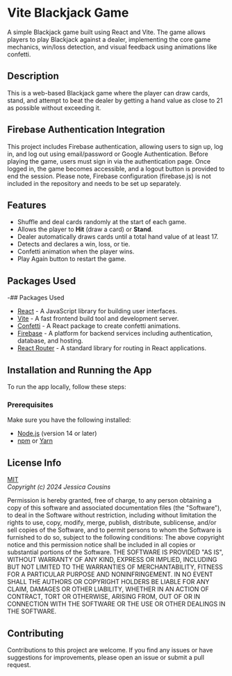 # Vite Blackjack Game

A simple Blackjack game built using React and Vite. The game allows players to play Blackjack against a dealer, implementing the core game mechanics, win/loss detection, and visual feedback using animations like confetti.

## Description

This is a web-based Blackjack game where the player can draw cards, stand, and attempt to beat the dealer by getting a hand value as close to 21 as possible without exceeding it.

## Firebase Authentication Integration

This project includes Firebase authentication, allowing users to sign up, log in, and log out using email/password or Google Authentication. Before playing the game, users must sign in via the authentication page. Once logged in, the game becomes accessible, and a logout button is provided to end the session. Please note, Firebase configuration (firebase.js) is not included in the repository and needs to be set up separately.

## Features

- Shuffle and deal cards randomly at the start of each game.
- Allows the player to **Hit** (draw a card) or **Stand**.
- Dealer automatically draws cards until a total hand value of at least 17.
- Detects and declares a win, loss, or tie.
- Confetti animation when the player wins.
- Play Again button to restart the game.

## Packages Used

-## Packages Used

- [React](https://reactjs.org/) - A JavaScript library for building user interfaces.
- [Vite](https://vitejs.dev/) - A fast frontend build tool and development server.
- [Confetti](https://www.npmjs.com/package/react-confetti) - A React package to create confetti animations.
- [Firebase](https://firebase.google.com/) - A platform for backend services including authentication, database, and hosting.
- [React Router](https://reactrouter.com/) - A standard library for routing in React applications.

## Installation and Running the App

To run the app locally, follow these steps:

### Prerequisites

Make sure you have the following installed:

- [Node.js](https://nodejs.org/) (version 14 or later)
- [npm](https://www.npmjs.com/) or [Yarn](https://yarnpkg.com/)

## License Info

[MIT](https://choosealicense.com/licenses/mit/)  
_Copyright (c) 2024 Jessica Cousins_

Permission is hereby granted, free of charge, to any person obtaining a copy
of this software and associated documentation files (the "Software"), to deal
in the Software without restriction, including without limitation the rights
to use, copy, modify, merge, publish, distribute, sublicense, and/or sell
copies of the Software, and to permit persons to whom the Software is
furnished to do so, subject to the following conditions:
The above copyright notice and this permission notice shall be included in all
copies or substantial portions of the Software.
THE SOFTWARE IS PROVIDED "AS IS", WITHOUT WARRANTY OF ANY KIND, EXPRESS OR
IMPLIED, INCLUDING BUT NOT LIMITED TO THE WARRANTIES OF MERCHANTABILITY,
FITNESS FOR A PARTICULAR PURPOSE AND NONINFRINGEMENT. IN NO EVENT SHALL THE
AUTHORS OR COPYRIGHT HOLDERS BE LIABLE FOR ANY CLAIM, DAMAGES OR OTHER
LIABILITY, WHETHER IN AN ACTION OF CONTRACT, TORT OR OTHERWISE, ARISING FROM,
OUT OF OR IN CONNECTION WITH THE SOFTWARE OR THE USE OR OTHER DEALINGS IN THE
SOFTWARE.

## Contributing

Contributions to this project are welcome. If you find any issues or have suggestions for improvements, please open an issue or submit a pull request.
